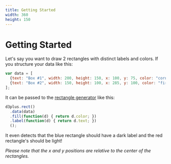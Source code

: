 ```yaml
---
title: Getting Started
width: 360
height: 150
---
```


[width]: 360
[height]: 150

# Getting Started

Let's say you want to draw 2 rectangles with distinct labels and colors. If you structure your data like this:

```js
var data = [
  {text: "Box #1", width: 200, height: 150, x: 100, y: 75, color: "cornflowerblue"},
  {text: "Box #2", width: 150, height: 100, x: 285, y: 100, color: "firebrick"}
];
```

It can be passed to the [rectangle generator](#rect) like this:

```js
d3plus.rect()
  .data(data)
  .fill(function(d) { return d.color; })
  .label(function(d) { return d.text; })
  ();
```

It even detects that the blue rectangle should have a dark label and the red rectangle's should be light!

*Please note that the x and y positions are relative to the center of the rectangles.*
